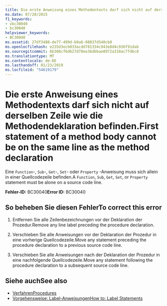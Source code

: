 ```yaml
---
title: Die erste Anweisung eines Methodentexts darf sich nicht auf derselben Zeile wie die Methodendeklaration befinden.
ms.date: 07/20/2015
f1_keywords:
- vbc30040
- bc30040
helpviewer_keywords:
- BC30040
ms.assetid: 27df3488-de77-499d-b9a6-08037d540cb0
ms.openlocfilehash: e235d3ecb033acdd781334c943e8d4c936f91dab
ms.sourcegitcommit: 6b308cf6d627d78ee36dbbae8972a310ac7fd6c8
ms.translationtype: MT
ms.contentlocale: de-DE
ms.lasthandoff: 01/23/2019
ms.locfileid: "54619179"
---
```

# <a name="first-statement-of-a-method-body-cannot-be-on-the-same-line-as-the-method-declaration"></a><span data-ttu-id="9e191-102">Die erste Anweisung eines Methodentexts darf sich nicht auf derselben Zeile wie die Methodendeklaration befinden.</span><span class="sxs-lookup"><span data-stu-id="9e191-102">First statement of a method body cannot be on the same line as the method declaration</span></span>
<span data-ttu-id="9e191-103">Eine `Function`-, `Sub`-, `Get`-, `Set`- oder `Property` -Anweisung muss sich allein in einer Quellcodezeile befinden.</span><span class="sxs-lookup"><span data-stu-id="9e191-103">A `Function`, `Sub`, `Get`, `Set`, or `Property` statement must be alone on a source code line.</span></span>  
  
 <span data-ttu-id="9e191-104">**Fehler-ID:** BC30040</span><span class="sxs-lookup"><span data-stu-id="9e191-104">**Error ID:** BC30040</span></span>  
  
## <a name="to-correct-this-error"></a><span data-ttu-id="9e191-105">So beheben Sie diesen Fehler</span><span class="sxs-lookup"><span data-stu-id="9e191-105">To correct this error</span></span>  
  
1.  <span data-ttu-id="9e191-106">Entfernen Sie alle Zeilenbezeichnungen vor der Deklaration der Prozedur.</span><span class="sxs-lookup"><span data-stu-id="9e191-106">Remove any line label preceding the procedure declaration.</span></span>  
  
2.  <span data-ttu-id="9e191-107">Verschieben Sie alle Anweisungen vor der Deklaration der Prozedur in eine vorherige Quellcodezeile.</span><span class="sxs-lookup"><span data-stu-id="9e191-107">Move any statement preceding the procedure declaration to a previous source code line.</span></span>  
  
3.  <span data-ttu-id="9e191-108">Verschieben Sie alle Anweisungen nach der Deklaration der Prozedur in eine nachfolgende Quellcodezeile.</span><span class="sxs-lookup"><span data-stu-id="9e191-108">Move any statement following the procedure declaration to a subsequent source code line.</span></span>  
  
## <a name="see-also"></a><span data-ttu-id="9e191-109">Siehe auch</span><span class="sxs-lookup"><span data-stu-id="9e191-109">See also</span></span>
- [<span data-ttu-id="9e191-110">Verfahren</span><span class="sxs-lookup"><span data-stu-id="9e191-110">Procedures</span></span>](../../visual-basic/programming-guide/language-features/procedures/index.md)
- [<span data-ttu-id="9e191-111">Vorgehensweise: Label-Anweisungen</span><span class="sxs-lookup"><span data-stu-id="9e191-111">How to: Label Statements</span></span>](../../visual-basic/programming-guide/program-structure/how-to-label-statements.md)
